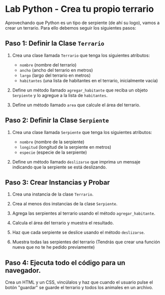 # Lab Python - Crea tu propio terrario

Aprovechando que Python es un tipo de serpiente (de ahí su logo), vamos a crear un terrario. Para ello debemos seguir los siguientes pasos:

## Paso 1: Definir la Clase `Terrario`

1. Crea una clase llamada `Terrario` que tenga los siguientes atributos:
    - `nombre` (nombre del terrario)
    - `ancho` (ancho del terrario en metros)
    - `largo` (largo del terrario en metros)
    - `habitantes` (una lista de habitantes en el terrario, inicialmente vacía)

2. Define un método llamado `agregar_habitante` que reciba un objeto `Serpiente` y lo agregue a la lista de `habitantes`.

3. Define un método llamado `area` que calcule el área del terrario.

## Paso 2: Definir la Clase `Serpiente`

1. Crea una clase llamada `Serpiente` que tenga los siguientes atributos:
    - `nombre` (nombre de la serpiente)
    - `longitud` (longitud de la serpiente en metros)
    - `especie` (especie de la serpiente)

2. Define un método llamado `deslizarse` que imprima un mensaje indicando que la serpiente se está deslizando.

## Paso 3: Crear Instancias y Probar

1. Crea una instancia de la clase `Terrario`.

2. Crea al menos dos instancias de la clase `Serpiente`.

3. Agrega las serpientes al terrario usando el método `agregar_habitante`.

4. Calcula el área del terrario y muestra el resultado.

5. Haz que cada serpiente se deslice usando el método `deslizarse`.

6. Muestra todas las serpientes del terrario (Tendrás que crear una función nueva que no te he pedido previamente)

## Paso 4: Ejecuta todo el código para un navegador. 

Crea un HTML y un CSS, vincúlalos y haz que cuando el usuario pulse el botón "guardar" se guarde el terrario y todos los animales en un archivo. 
